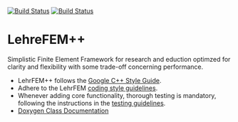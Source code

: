 [![Build Status](https://travis-ci.org/craffael/lehrfempp.svg?branch=master)](https://travis-ci.org/craffael/lehrfempp)
[![Build Status](https://ci.appveyor.com/api/projects/status/github/craffael/lehrfempp)](https://ci.appveyor.com/project/craffael/lehrfempp)

# LehreFEM++
Simplistic Finite Element Framework for research and eduction optimzed for clarity and
flexibility with some trade-off concerning performance.

* LehrFEM++ follows the [Google C++ Style
Guide](https://google.github.io/styleguide/cppguide.html#Naming).
* Adhere to the LehrFEM [coding style
  guidelines](https://github.com/craffael/lehrfempp/wiki/Contribute).
* Whenever adding core functionality, thorough testing is mandatory, following the
  instructions in the [testing
  guidelines](https://github.com/craffael/lehrfempp/wiki/Contribute).
* [Doxygen Class Documentation](https://craffael.github.io/lehrfempp)
